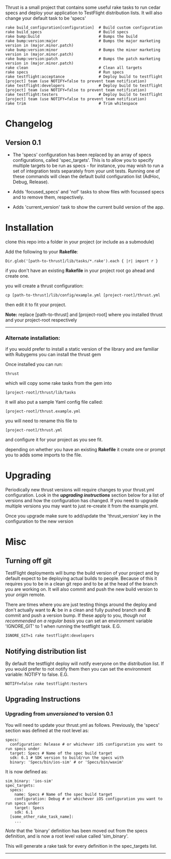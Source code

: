 Thrust is a small project that contains some useful rake tasks to run cedar specs and deploy your application to TestFlight distribution lists. It will also change your default task to be 'specs'

	rake build_configuration[configuration]  # Build custom configuration
	rake build_specs                         # Build specs
	rake bump:build                          # Bumps the build
	rake bump:version:major                  # Bumps the major marketing version in (major.minor.patch)
	rake bump:version:minor                  # Bumps the minor marketing version in (major.minor.patch)
	rake bump:version:patch                  # Bumps the patch marketing version in (major.minor.patch)
	rake clean                               # Clean all targets
	rake specs                               # Run specs
	rake testflight:acceptance               # Deploy build to testflight [project] team (use NOTIFY=false to prevent team notification)
	rake testflight:developers               # Deploy build to testflight [project] team (use NOTIFY=false to prevent team notification)
	rake testflight:testers                  # Deploy build to testflight [project] team (use NOTIFY=false to prevent team notification)
	rake trim                                # Trim whitespace

# Changelog

## Version 0.1
* The 'specs' configuration has been replaced by an array of specs configurations, called 'spec_targets'. This is to allow you to specify multiple targets to be run as specs - for instance, you may wish to run a set of integration tests separately from your unit tests. Running one of these commands will clean the default build configuration list (AdHoc, Debug, Release).

* Adds 'focused_specs' and 'nof' tasks to show files with focussed specs and to remove them, respectively.

* Adds 'current_version' task to show the current build version of the app.

# Installation

clone this repo into a folder in your project (or include as a submodule)

Add the following to your **Rakefile**:

	Dir.glob('[path-to-thrust]/lib/tasks/*.rake').each { |r| import r }

if you don't have an existing **Rakefile** in your project root go ahead and create one.

you will create a thrust configuration:

	cp [path-to-thrust]/lib/config/example.yml [project-root]/thrust.yml

then edit it to fit your project.

**Note:** replace [path-to-thrust] and [project-root] where you installed thrust and your project-root respectively
****

### Alternate installation:
if you would prefer to install a static version of the library and are familiar with Rubygems you can install the thrust gem

Once installed you can run:

	thrust

which will copy some rake tasks from the gem into

	[project-root]/thrust/lib/tasks

it will also put a sample Yaml config file called:

	[project-root]/thrust.example.yml

you will need to rename this file to

	[project-root]/thrust.yml

and configure it for your project as you see fit.

depending on whether you have an existing **Rakefile** it create one or prompt you to adds some imports to the file.

# Upgrading
Periodically new thrust versions will require changes to your thrust.yml configuration.  Look in the ***upgrading instructions*** section below for a list of versions and how the configuration has changed.  If you need to upgrade multiple versions you may want to just re-create it from the example.yml.

Once you upgrade make sure to add/update the 'thrust_version' key in the configuration to the new version

# Misc

## Turning off git
TestFlight deployments will bump the build version of your project and by default expect to be deploying actual builds to people.  Because of this it requires you to be in a clean git repo and to be at the head of the branch you are working on.  It will also commit and push the new build version to your *origin* remote.

There are times where you are just testing things around the deploy and don't actually want to **A**: be in a clean and fully pushed branch and **B**: commit and push a version bump.  If these apply to you, *though not recommended on a regular basis* you can set an environment variable 'IGNORE_GIT' to 1 when running the testflight task. E.G.

	IGNORE_GIT=1 rake testflight:developers

## Notifying distribution list
By default the testflight deploy will notify everyone on the distribution list.  If you would prefer to not notify them then you can set the environment variable: NOTIFY to false. E.G.

	NOTIFY=false rake testflight:testers

## Upgrading Instructions
### Upgrading from *unversioned* to version 0.1
You will need to update your thrust.yml as follows. Previously, the 'specs' section was defined at the root level as:

    specs:
      configuration: Release # or whichever iOS configuration you want to run specs under
      target: Specs # Name of the spec build target
      sdk: 6.1 # SDK version to build/run the specs with
      binary: 'Specs/bin/ios-sim' # or 'Specs/bin/waxim'

It is now defined as:

    sim_binary: 'ios-sim'
    spec_targets:
      specs:
        name: Specs # Name of the spec build target
        configuration: Debug # or whichever iOS configuration you want to run specs under
        target: Specs
        sdk: 6.1
      [some_other_rake_task_name]:
        ...

*Note* that the 'binary' definition has been moved out from the specs definition, and is now a root level value called 'sim_binary'.

This will generate a rake task for every definition in the spec_targets list.

---
